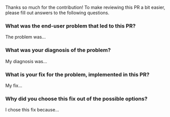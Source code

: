 Thanks so much for the contribution!
To make reviewing this PR a bit easier, please fill out answers to the following questions.

### What was the end-user problem that led to this PR?

The problem was...

### What was your diagnosis of the problem?

My diagnosis was...

### What is your fix for the problem, implemented in this PR?

My fix...

### Why did you choose this fix out of the possible options?

I chose this fix because...

